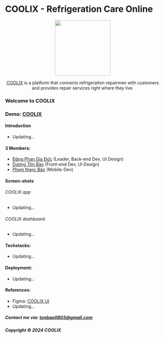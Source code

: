 # COOLIX - Refrigeration Care Online

<div align="center">
    <img style="width: 180px;" src="https://firebasestorage.googleapis.com/v0/b/exe201-9459a.appspot.com/o/COOLIX%2FFrame%2061.png?alt=media&token=fb985543-5adf-4dff-85ce-a3df24ba1ffd" />
    <p><a href="https://coolix.vercel.app/">COOLIX</a> is a platform that connects refrigeration repairmen with customers and provides repair services right where they live.
</div>

### Welcome to COOLIX

### Demo: [COOLIX](https://coolix.vercel.app)

#### Introduction

- Updating...

#### 3 Members:

- [Đăng Phan Gia Đức](https://github.com/giaducdang03) (Leader, Back-end Dev, UI Design)
- [Dương Tôn Bảo](https://github.com/duongbao0803) (Front-end Dev, UI Design)
- [Phạm Ngọc Bảo](https://github.com/ngocbubuh) (Mobile-Dev)

#### Screen-shots

###### COOLIX app

- Updating...

###### COOLIX dashboard

- Updating...

#### Techstacks:

- Updating...

#### Deployment:

- Updating...

#### References:

- Figma: [COOLIX UI](https://www.figma.com/design/EirGpkYSuGPQAteczJryxr/Coolix---Mobile-App-UI?t=Hh1cDdfsx718wuzI-0)
- Updating...

##### Contact me via: tonbao0803@gmail.com

##### Copyright &#169; 2024 COOLIX
